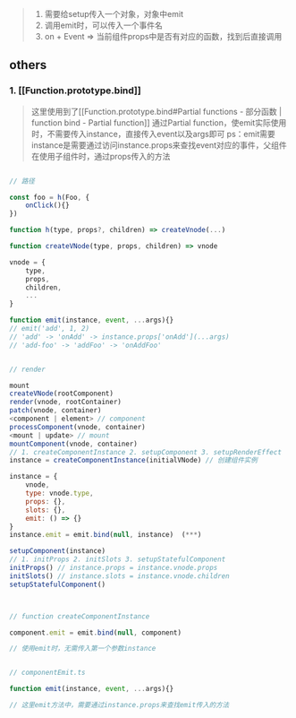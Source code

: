 >1. 需要给setup传入一个对象，对象中emit
>2. 调用emit时，可以传入一个事件名
>	1. on + Event => 当前组件props中是否有对应的函数，找到后直接调用







## others

### 1. [[Function.prototype.bind]]

>这里使用到了[[Function.prototype.bind#Partial functions - 部分函数 | function bind - Partial function]]
>通过Partial function，使emit实际使用时，不需要传入instance，直接传入event以及args即可
>ps：emit需要instance是需要通过访问instance.props来查找event对应的事件，父组件在使用子组件时，通过props传入的方法

```javascript

// 路径

const foo = h(Foo, {
	onClick(){}
})

function h(type, props?, children) => createVnode(...)

function createVNode(type, props, children) => vnode

vnode = {
	type,
	props,
	children,
	...
}

function emit(instance, event, ...args){}
// emit('add', 1, 2)
// 'add' -> 'onAdd' -> instance.props['onAdd'](...args)
// 'add-foo' -> 'addFoo' -> 'onAddFoo'


// render

mount
createVNode(rootComponent)
render(vnode, rootContainer)
patch(vnode, container)
<component | element> // component
processComponent(vnode, container)
<mount | update> // mount
mountComponent(vnode, container) 
// 1. createComponentInstance 2. setupComponent 3. setupRenderEffect
instance = createComponentInstance(initialVNode) // 创建组件实例

instance = {
	vnode,
	type: vnode.type,
	props: {},
	slots: {},
	emit: () => {}
}
instance.emit = emit.bind(null, instance)  (***)

setupComponent(instance)
// 1. initProps 2. initSlots 3. setupStatefulComponent
initProps() // instance.props = instance.vnode.props
initSlots() // instance.slots = instance.vnode.children
setupStatefulComponent()




```

```javascript
// function createComponentInstance

component.emit = emit.bind(null, component)

// 使用emit时，无需传入第一个参数instance


// componentEmit.ts

function emit(instance, event, ...args){}

// 这里emit方法中，需要通过instance.props来查找emit传入的方法

```
